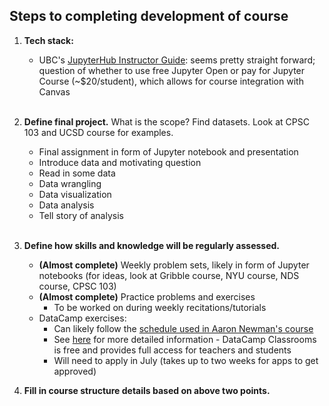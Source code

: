 ## Steps to completing development of course

1) **Tech stack:**
    - UBC's [JupyterHub Instructor Guide](https://lthub.ubc.ca/guides/jupyterhub-instructor-guide/): seems pretty straight forward; question of whether to use free Jupyter Open or pay for Jupyter Course (~$20/student), which allows for course integration with Canvas   
&nbsp;

2) **Define final project.** What is the scope? Find datasets. Look at CPSC 103 and UCSD course for examples.
    - Final assignment in form of Jupyter notebook and presentation
    - Introduce data and motivating question
    - Read in some data
    - Data wrangling
    - Data visualization
    - Data analysis
    - Tell story of analysis  
&nbsp;    

3) **Define how skills and knowledge will be regularly assessed.**
    - **(Almost complete)** Weekly problem sets, likely in form of Jupyter notebooks (for ideas, look at Gribble course, NYU course, NDS course, CPSC 103)
    - **(Almost complete)** Practice problems and exercises
        - To be worked on during weekly recitations/tutorials
    - DataCamp exercises:
        - Can likely follow the [schedule used in Aaron Newman's course](https://dalpsychneuro.github.io/NESC_3505/schedule.html)
        - See [here](https://www.datacamp.com/universities#classroom-form) for more detailed information - DataCamp Classrooms is free and provides full access for teachers and students
        - Will need to apply in July (takes up to two weeks for apps to get approved)
&nbsp;

4) **Fill in course structure details based on above two points.**

